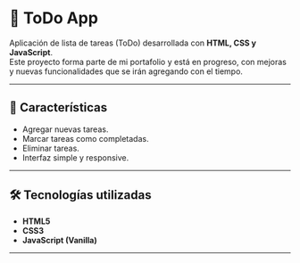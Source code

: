 # 📝 ToDo App

Aplicación de lista de tareas (ToDo) desarrollada con **HTML, CSS y JavaScript**.  
Este proyecto forma parte de mi portafolio y está en progreso, con mejoras y nuevas funcionalidades que se irán agregando con el tiempo.

---

## 🚀 Características

- Agregar nuevas tareas.  
- Marcar tareas como completadas.  
- Eliminar tareas.  
- Interfaz simple y responsive.  

---

## 🛠️ Tecnologías utilizadas

- **HTML5**  
- **CSS3**  
- **JavaScript (Vanilla)**  

---
